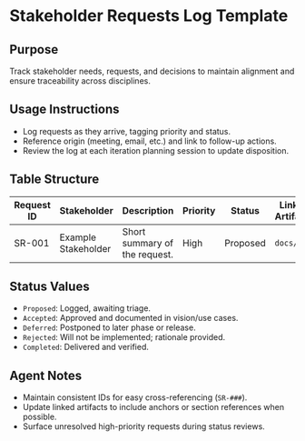 # Stakeholder Requests Log Template

## Purpose
Track stakeholder needs, requests, and decisions to maintain alignment and ensure traceability across
disciplines.

## Usage Instructions
- Log requests as they arrive, tagging priority and status.
- Reference origin (meeting, email, etc.) and link to follow-up actions.
- Review the log at each iteration planning session to update disposition.

## Table Structure
| Request ID | Stakeholder | Description | Priority | Status | Linked Artifacts | Notes/Actions |
| --- | --- | --- | --- | --- | --- | --- |
| SR-001 | Example Stakeholder | Short summary of the request. | High | Proposed | `docs/...` | Follow-up owner/date. |

## Status Values
- `Proposed`: Logged, awaiting triage.
- `Accepted`: Approved and documented in vision/use cases.
- `Deferred`: Postponed to later phase or release.
- `Rejected`: Will not be implemented; rationale provided.
- `Completed`: Delivered and verified.

## Agent Notes
- Maintain consistent IDs for easy cross-referencing (`SR-###`).
- Update linked artifacts to include anchors or section references when possible.
- Surface unresolved high-priority requests during status reviews.
